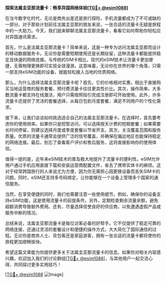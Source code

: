 **探索法属圭亚那流量卡：畅享异国网络体验[[TG💪+ @esim1088](https://t.me/s/esim1088)]**

在当今数字化时代，无论是商务出差还是旅行探险，手机流量都成为了不可或缺的一部分。对于那些计划前往法属圭亚那的朋友来说，一张合适的流量卡无疑是旅程中的一大助力。今天，我们就来聊聊法属圭亚那流量卡，看看它如何帮助你轻松应对异国通讯需求。

首先，什么是法属圭亚那流量卡？简单来说，这是一种专为访问法属圭亚那而设计的移动数据服务卡。无论你是需要短期使用还是长期驻留，这种流量卡都能提供稳定且快速的网络连接。与传统的SIM卡相比，现代的eSIM技术让流量卡更加便捷，无需物理更换即可实现全球漫游。这意味着，无论你在世界的哪个角落，只需一部支持eSIM功能的设备，就能轻松接入当地的优质网络。

那么，为什么选择法属圭亚那流量卡呢？首先，它的价格相对实惠。相比于直接购买当地运营商的服务套餐，预付费流量卡往往更具性价比。其次，操作简单。大多数流量卡都支持在线激活，用户只需按照指引完成注册即可开始使用。此外，许多流量卡还提供了灵活的套餐选择，从每日包到月度套餐，满足不同用户的个性化需求。

接下来，让我们谈谈如何挑选适合自己的法属圭亚那流量卡。在选择时，首先要考虑你的使用频率。如果你只是短暂访问，可以选择按天计费的短期套餐；如果需要长时间停留，则建议选择月度或季度套餐以节省开支。其次，关注覆盖范围和服务质量。优质的流量卡通常会提供广泛的信号覆盖，并确保在偏远地区也能保持稳定的网络连接。最后，别忘了查看客户评价和售后服务，这将直接影响你的使用体验。

值得一提的是，近年来eSIM技术的普及极大地提升了流量卡的便利性。eSIM允许用户通过手机应用直接下载和安装运营商配置文件，省去了携带实体卡的麻烦。这对于经常跨国旅行的人来说尤为方便，因为你无需担心因更换设备而丢失SIM卡的问题。同时，eSIM还支持多号码绑定，让你能够在一个设备上管理多个国家的通信服务。

当然，在享受便捷的同时，我们也需要注意一些使用细节。例如，确保你的设备支持eSIM功能，这是使用流量卡的前提条件。另外，定期检查剩余流量余额，避免超额消费导致额外费用。还有，尽量选择信誉良好的供应商，以免遭遇虚假产品或服务中断的情况。

总结来说，法属圭亚那流量卡是每位访客必备的好帮手。它不仅提供了稳定可靠的网络连接，还通过灵活的套餐设计和便捷的操作方式，大大简化了国际通信的过程。无论你是商务人士、背包客还是家庭游客，拥有一张合适的流量卡都将使你的旅程更加顺畅愉快。

希望这篇文章能为你提供更多关于法属圭亚那流量卡的信息。如果你对相关内容感兴趣，欢迎加入我们的讨论群组[[TG💪+ @esim1088](https://t.me/s/esim1088)]，与其他用户一起交流心得，共同探讨更多实用技巧！

[[TG💪+ @esim1088](https://t.me/s/esim1088) ![Image](https://i.postimg.cc/4NQfJmqS/Snipaste-2025-05-13-00-14-12.png)]